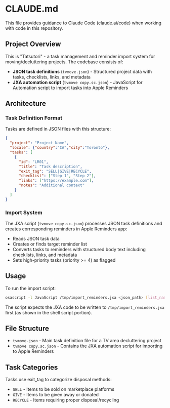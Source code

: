 # CLAUDE.md

This file provides guidance to Claude Code (claude.ai/code) when working with code in this repository.

## Project Overview

This is "Tatsutori" - a task management and reminder import system for moving/decluttering projects. The codebase consists of:

- **JSON task definitions** (`tvmove.json`) - Structured project data with tasks, checklists, links, and metadata
- **JXA automation script** (`tvmove copy.sc.json`) - JavaScript for Automation script to import tasks into Apple Reminders

## Architecture

### Task Definition Format
Tasks are defined in JSON files with this structure:
```json
{
  "project": "Project Name",
  "locale": {"country":"CA","city":"Toronto"},
  "tasks": [
    {
      "id": "LR01",
      "title": "Task description",
      "exit_tag": "SELL|GIVE|RECYCLE",
      "checklist": ["Step 1", "Step 2"],
      "links": ["https://example.com"],
      "notes": "Additional context"
    }
  ]
}
```

### Import System
The JXA script (`tvmove copy.sc.json`) processes JSON task definitions and creates corresponding reminders in Apple Reminders app:
- Reads JSON task data
- Creates or finds target reminder list
- Converts tasks to reminders with structured body text including checklists, links, and metadata
- Sets high-priority tasks (priority >= 4) as flagged

## Usage

To run the import script:
```bash
osascript -l JavaScript /tmp/import_reminders.jxa <json_path> [list_name]
```

The script expects the JXA code to be written to `/tmp/import_reminders.jxa` first (as shown in the shell script portion).

## File Structure

- `tvmove.json` - Main task definition file for a TV area decluttering project
- `tvmove copy.sc.json` - Contains the JXA automation script for importing to Apple Reminders

## Task Categories

Tasks use exit_tag to categorize disposal methods:
- `SELL` - Items to be sold on marketplace platforms
- `GIVE` - Items to be given away or donated  
- `RECYCLE` - Items requiring proper disposal/recycling